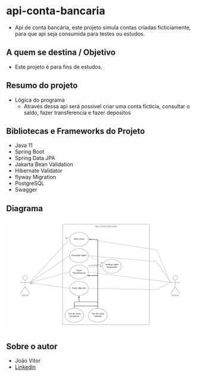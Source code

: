 # api-conta-bancaria
* Api de conta bancária, este projeto simula contas criadas ficticiamente, para que  api seja consumida para testes ou estudos.

## A quem se destina / Objetivo
*	Este projeto é para fins de estudos.

## Resumo do projeto
* Lógica do programa 
  * Através dessa api será possivel criar uma conta ficticia, consultar o saldo, fazer transferencia e fazer depositos
## Bibliotecas e Frameworks do Projeto
* Java 11
* Spring Boot
* Spring Data JPA
* Jakarta Bean Validation
* Hibernate Validator
* flyway Migration
* PostgreSQL
* Swagger

## Diagrama
![Diagrama de caso de uso](diagrama.png)

## Sobre o autor
* João Vitor
* [Linkedin](https://www.linkedin.com/in/jo%C3%A3o-vitor-ara%C3%BAjo-266572173/)
